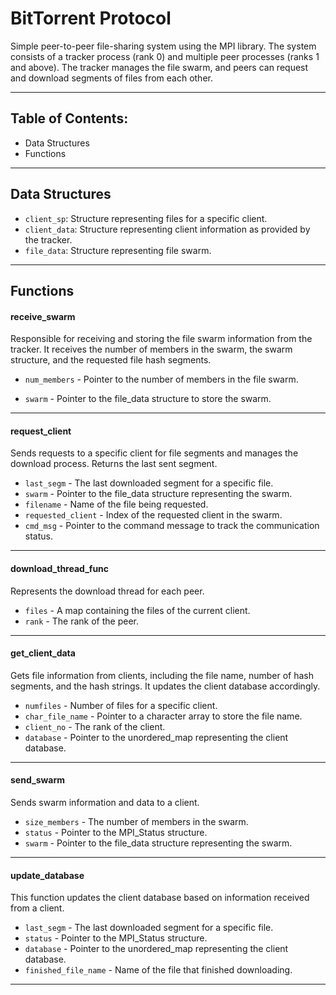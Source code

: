 # BitTorrent Protocol
Simple peer-to-peer file-sharing system using the MPI library. The system consists of a tracker process (rank 0) and multiple peer processes (ranks 1 and above). The tracker manages the file swarm, and peers can request and download segments of files from each other.

------------------------------------------------------------------------

## Table of Contents:
- Data Structures
- Functions
------------------------------------------------------------------------

## Data Structures

- `client_sp`: Structure representing files for a specific client.
- `client_data`: Structure representing client information as provided by the tracker.
- `file_data`: Structure representing file swarm.

------------------------------------------------------------------------
## Functions

#### receive_swarm

Responsible for receiving and storing the file swarm information from the tracker. It receives the number of members in the swarm, the swarm structure, and the requested file hash segments.

-  `num_members` - Pointer to the number of members in the file swarm.
* `swarm` - Pointer to the file_data structure to store the swarm.
------------------------------------------------------------------------
#### request_client

Sends requests to a specific client for file segments and manages the download process. Returns the last sent segment.

* `last_segm` - The last downloaded segment for a specific file. 
* `swarm` - Pointer to the file_data structure representing the swarm.
* `filename` - Name of the file being requested.
*  `requested_client` - Index of the requested client in the swarm.
*  `cmd_msg` - Pointer to the command message to track the communication status.
------------------------------------------------------------------------

#### download_thread_func

Represents the download thread for each peer.

* `files` -  A map containing the files of the current client. 
*  `rank` - The rank of the peer.

------------------------------------------------------------------------
#### get_client_data

Gets file information from clients, including the file name, number of hash segments, and the hash strings. It updates the client database accordingly.

* `numfiles` - Number of files for a specific client.
* `char_file_name` - Pointer to a character array to store the file name. 
* `client_no` -  The rank of the client. 
* `database`  - Pointer to the unordered_map representing the client database.

------------------------------------------------------------------------

#### send_swarm


Sends swarm information and data to a client.

* `size_members` - The number of members in the swarm.
* `status` - Pointer to the MPI_Status structure. 
* `swarm` -  Pointer to the file_data structure representing the swarm.

------------------------------------------------------------------------
#### update_database

This function updates the client database based on information received from a client.

* `last_segm` - The last downloaded segment for a specific file.
*  `status` -  Pointer to the MPI_Status structure.
*  `database` - Pointer to the unordered_map representing the client database.
*  `finished_file_name` - Name of the file that finished downloading.

------------------------------------------------------------------------